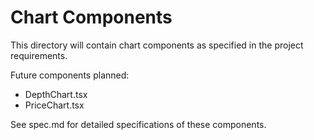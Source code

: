 # Chart Components

This directory will contain chart components as specified in the project requirements.

Future components planned:
- DepthChart.tsx
- PriceChart.tsx

See spec.md for detailed specifications of these components. 